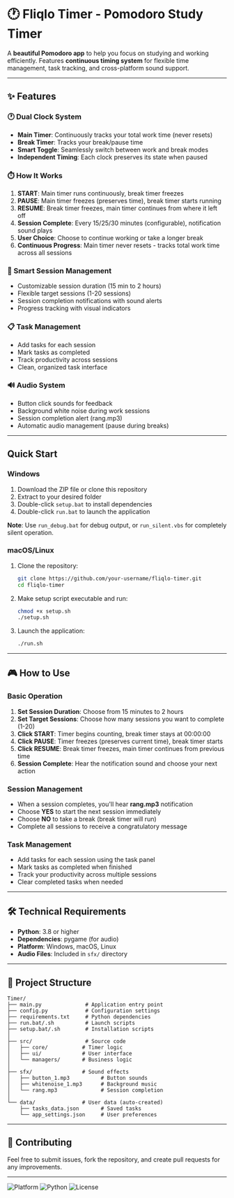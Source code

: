 # 🕐 Fliqlo Timer - Pomodoro Study Timer

A **beautiful Pomodoro app** to help you focus on studying and working efficiently. Features **continuous timing system** for flexible time management, task tracking, and cross-platform sound support.

---

## ✨ Features

### **🕐 Dual Clock System**
- **Main Timer**: Continuously tracks your total work time (never resets)
- **Break Timer**: Tracks your break/pause time  
- **Smart Toggle**: Seamlessly switch between work and break modes
- **Independent Timing**: Each clock preserves its state when paused

### **⏱️ How It Works**
1. **START**: Main timer runs continuously, break timer freezes
2. **PAUSE**: Main timer freezes (preserves time), break timer starts running  
3. **RESUME**: Break timer freezes, main timer continues from where it left off
4. **Session Complete**: Every 15/25/30 minutes (configurable), notification sound plays
5. **User Choice**: Choose to continue working or take a longer break
6. **Continuous Progress**: Main timer never resets - tracks total work time across all sessions

### **🎯 Smart Session Management**
- Customizable session duration (15 min to 2 hours)
- Flexible target sessions (1-20 sessions)
- Session completion notifications with sound alerts
- Progress tracking with visual indicators

### **📋 Task Management**
- Add tasks for each session
- Mark tasks as completed
- Track productivity across sessions
- Clean, organized task interface

### **🔊 Audio System**
- Button click sounds for feedback
- Background white noise during work sessions
- Session completion alert (rang.mp3)
- Automatic audio management (pause during breaks)

---

##  Quick Start

### **Windows**
1. Download the ZIP file or clone this repository
2. Extract to your desired folder
3. Double-click `setup.bat` to install dependencies
4. Double-click `run.bat` to launch the application

**Note**: Use `run_debug.bat` for debug output, or `run_silent.vbs` for completely silent operation.

### **macOS/Linux**
1. Clone the repository:
    ```bash
    git clone https://github.com/your-username/fliqlo-timer.git
    cd fliqlo-timer
    ```
2. Make setup script executable and run:
    ```bash
    chmod +x setup.sh
    ./setup.sh
    ```
3. Launch the application:
    ```bash
    ./run.sh
    ```

---

## 🎮 How to Use

### **Basic Operation**
1. **Set Session Duration**: Choose from 15 minutes to 2 hours
2. **Set Target Sessions**: Choose how many sessions you want to complete (1-20)
3. **Click START**: Timer begins counting, break timer stays at 00:00:00
4. **Click PAUSE**: Timer freezes (preserves current time), break timer starts
5. **Click RESUME**: Break timer freezes, main timer continues from previous time
6. **Session Complete**: Hear the notification sound and choose your next action

### **Session Management**
- When a session completes, you'll hear **rang.mp3** notification
- Choose **YES** to start the next session immediately
- Choose **NO** to take a break (break timer will run)
- Complete all sessions to receive a congratulatory message

### **Task Management**
- Add tasks for each session using the task panel
- Mark tasks as completed when finished
- Track your productivity across multiple sessions
- Clear completed tasks when needed

---

## 🛠️ Technical Requirements

- **Python**: 3.8 or higher
- **Dependencies**: pygame (for audio)
- **Platform**: Windows, macOS, Linux
- **Audio Files**: Included in `sfx/` directory

---

## 📁 Project Structure

```
Timer/
├── main.py              # Application entry point
├── config.py            # Configuration settings  
├── requirements.txt     # Python dependencies
├── run.bat/.sh          # Launch scripts
├── setup.bat/.sh        # Installation scripts
│
├── src/                 # Source code
│   ├── core/           # Timer logic
│   ├── ui/             # User interface  
│   └── managers/       # Business logic
│
├── sfx/                # Sound effects
│   ├── button_1.mp3          # Button sounds
│   ├── whitenoise_1.mp3      # Background music
│   └── rang.mp3              # Session completion
│
└── data/               # User data (auto-created)
    ├── tasks_data.json       # Saved tasks
    └── app_settings.json     # User preferences
```

---

## 🤝 Contributing

Feel free to submit issues, fork the repository, and create pull requests for any improvements.

---

![Platform](https://img.shields.io/badge/platform-Windows%20%7C%20macOS%20%7C%20Linux-blue)
![Python](https://img.shields.io/badge/python-3.8%2B-green)
![License](https://img.shields.io/badge/license-MIT-yellow)
